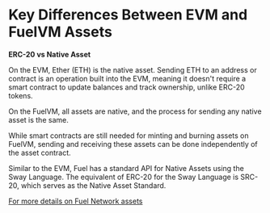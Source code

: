 # Key Differences Between EVM and FuelVM Assets

**ERC-20 vs Native Asset**

On the EVM, Ether (ETH) is the native asset. Sending ETH to an address or contract is an operation built into the EVM, meaning it doesn't require a smart contract to update balances and track ownership, unlike ERC-20 tokens.

On the FuelVM, all assets are native, and the process for sending any native asset is the same.

While smart contracts are still needed for minting and burning assets on FuelVM, sending and receiving these assets can be done independently of the asset contract.

Similar to the EVM, Fuel has a standard API for Native Assets using the Sway Language. The equivalent of ERC-20 for the Sway Language is SRC-20, which serves as the Native Asset Standard.

[For more details on Fuel Network assets](https://docs.fuel.network/docs/sway/blockchain-development/native\_assets/#key-differences-between-evm-and-fuelvm-assets)

